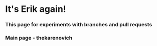 #  It's Erik again!

### This page for experiments with branches and pull requests 
### Main page - thekarenovich
